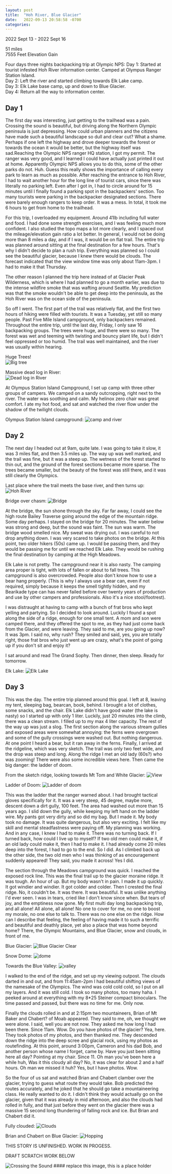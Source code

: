 ```yaml
---
layout: post
title:  "Hoh River, Blue Glacier"
date:   2022-09-13 20:58:58 -0700
categories: 
---
```

2022 Sept 13 - 2022 Sept 16

51 miles  
7555 Feet Elevation Gain

Four days three nights backpacking trip at Olympic NPS: 
Day 1: Started at tourist infested Hoh River information center. Camped at Olympus Ranger Station Island.  
Day 2: Left the river and started climbing towards Elk Lake camp.  
Day 3: Elk Lake base camp, up and down to Blue Glacier.  
Day 4: Return all the way to information center. 

## Day 1  
The first day was interesting, just getting to the trailhead was a pain. Crossing the sound is beautiful, but driving along the Northern Olympic peninsula is just depressing. How could urban planners and the citizens have made such a beautiful landscape so dull and clear cut? What a shame. Perhaps if one left the highway and drove deeper towards the forest or towards the ocean it would be better, but the highway itself was sad.Reaching the Olympic NPS ranger HQ station, I got my permit. The ranger was very good, and I learned I could have actually just printed it out at home. Apparently Olympic NPS allows you to do this, some of the other parks do not. Huh. Guess this really shows the importance of calling every park to learn as much as possible. After reaching the entrance to Hoh River, I had to wait another hour for the long line of tourist cars, since there was literally no parking left. Even after I got in, I had to circle around for 15 minutes until I finally found a parking spot in the backpackers' section. Too many tourists were parking in the backpacker designated sections. There were barely enough rangers to keep order. It was a mess. In total, it took me 6 hours to get from home to the trailhead. 

For this trip, I overloaded my equipment. Around 41lb including full water and food. I had done some strength exercises, and I was feeling much more confident. I also studied the topo maps a lot more clearly, and I spaced out the mileage/elevation gain ratio a lot better. In general, I would not be doing more than 8 miles a day, and if I was, it would be on flat trail. The entire trip was planned around sitting at the final destination for a few hours. That's why I didn't decide to plan a rush trip. Everything was planned so I could see the beautiful glacier, because I knew there would be clouds. The forecast indicated that the view window time was only about 11am-3pm. I had to make it that Thursday. 

The other reason I planned the trip here instead of at Glacier Peak Wilderness, which is where I had planned to go a month earlier, was due to the intense wildfire smoke that was wafting around Seattle. My prediction was that the smoke wouldn't be able to get deep into the peninsula, as the Hoh River was on the ocean side of the peninsula. 

So off I went. The first part of the trail was relatively flat, and the first two hours of hiking were filled with tourists. It was a Tuesday, yet still so many people. Past Five Mile Island campground, only backpackers remained. Throughout the entire trip, until the last day, Friday, I only saw 16 backpacking groups. The trees were huge, and there were so many. The forest was wet and teeming with twisting and bouncy plant life, but I didn't feel oppressed or too humid. The trail was well maintained, and the river was usually within hearing. 

Huge Trees!  
![Big tree](/assets/hoh3.jpeg)

Massive dead log in River:  
![Dead log in River](/assets/hoh4.jpeg)

At Olympus Station Island Campground, I set up camp with three other groups of campers. We camped on a sandy outcropping, right next to the river. The water was soothing and calm. My helinox zero chair was great comfort. I ate my hot food, and sat and watched the river flow under the shadow of the twilight clouds. 

Olympus Station Island campground:
![camp and river](/assets/hoh17.jpeg)

## Day 2
The next day I headed out at 9am, quite late. I was going to take it slow, it was 3 miles flat, and then 3.5 miles up. The way up was well marked, and the trail was fine, but it was a steep up. The wetness of the forest started to thin out, and the ground of the forest sections became more sparse. The trees became smaller, but the beauty of the forest was still there, and it was still clearly the Olympics. 

Last place where the trail meets the base river, and then turns up: 
![Hoh River](/assets/hoh5.jpeg)

Bridge over chasm:
![Bridge](/assets/hoh7.jpeg)

At the bridge, the sun shone through the sky. Far far away, I could see the high route Bailey Traverse going around the edge of the mountain ridge. Some day perhaps. I stayed on the bridge for 20 minutes. The water below was strong and deep, but the sound was faint. The sun was warm. The bridge wood smelled nice. My sweat was drying out. I was careful to not drop anything down. I was very scared to take photos on the bridge. At this point, two older hikers (50s) came up. I would be passing them, and they would be passing me for until we reached Elk Lake. They would be rushing the final destination by camping at the High Meadows. 

Elk Lake is not pretty. The campground near it is also nasty. The camping area proper is tight, with lots of fallen or about to fall trees. This campground is also overcrowded. People also don't know how to use a bear hang properly. (This is why I always use a bear can, even if not required, simply because it keeps the smell tightly hidden, and my Bearikade type can has never failed before over twenty years of production and use by other campers and professionals. Also it's a nice stool/footrest).

I was distraught at having to camp with a bunch of frat bros who kept yelling and partying. So I decided to look around. Luckily I found a spot along the side of a ridge, enough for one small tent. A mom and son were camped there, and they offered the spot to me, as they had just come back from the Glacier, and were leaving. They said to me, are you going up now? It was 3pm. I said no, why rush? They smiled and said, yes, you are totally right, those frat bros who just went up are crazy, what's the point of going up if you don't sit and enjoy it? 

I sat around and read The Grand Sophy. Then dinner, then sleep. Ready for tomorrow. 

Elk Lake:
![Elk Lake](/assets/hoh8.jpeg)

## Day 3
This was the day. The entire trip planned around this goal. I left at 8, leaving my tent, sleeping bag, bearcan, book, behind. I brought a lot of clothes, some snacks, and the chair. Elk Lake didn't have good water (the lake is nasty) so I started up with only 1 liter. Luckily, just 20 minutes into the climb, there was a clean stream. I filled up to my max 4 liter capacity. The rest of the way up was just a slog. The first section along the various stream gullies and exposed areas were somewhat annoying: the ferns were overgrown and some of the gully crossings were washed out. But nothing dangerous. At one point I heard a bear, but it ran away in the ferns. Finally, I arrived at the ridgeline, which was very sketch. The trail was only two feet wide, and the drop was steep and long. Along the ridge I met an old lady (60s?) who was zooming! There were also some incredible views here. Then came the big danger: the ladder of doom. 

From the sketch ridge, looking towards Mt Tom and White Glacier:
![View](/assets/hoh9.jpeg)

Ladder of Doom:
![Ladder of doom](/assets/hoh10.jpeg)

This was the ladder that the ranger warned about. I had brought tactical gloves specifically for it. It was a very steep, 45 degree, maybe more, descent down a dirt gully, 100 feet. The area had washed out more than 15 years ago. I slid down the gully, while keeping my left hand on the ladder wire. My pants got very dirty and so did my bag. But I made it. My body took no damage. It was quite dangerous, but also very exciting. I felt like my skill and mental steadfastness were paying off. My planning was working. And in any case, I knew I had to make it. There was no turning back. If I turned back, how could I live up to myself? If two old men could make it, if an old lady could make it, then I had to make it. I had already come 20 miles deep into the forest, I had to go to the end. So I did. As I climbed back up the other side, the two old men who I was thinking of as encouragement suddenly appeared! They said, you made it across! Yes I did. 

The section through the Meadows campground was quick. I reached the exposed rock line. This was the final trail up to the glacier moraine ridge. It was tough. An hour of up. But my body wasn't in pain. I made it up quickly. It got windier and windier. It got colder and colder. Then I crested the final ridge. No, it couldn't be. It was there. It was beautiful. It was unlike anything I'd ever seen. I was in tears, cried like I don't know since when. But tears of joy, and the emptiness now gone. My first multi day long backpacking trip, and all alone! All alone, all alone! No one to cover for me, no one to boost my morale, no one else to talk to. There was no one else on the ridge. How can I describe that feeling, the feeling of having made it to such a terrific and beautiful and deathly place, yet also a place that was home beyond home? There, the Olympic Mountains, and Blue Glacier, snow and clouds, in front of me. 

Blue Glacier:
![Blue Glacier Clear](/assets/hoh13.jpeg)

Snow Dome:
![dome](/assets/hoh19.jpeg)

Towards the Blue Valley: 
![valley](/assets/hoh18.jpeg)

I walked to the end of the ridge, and set up my viewing outpost. The clouds darted in and out, and from 11:45am-2pm I had beautiful shifting views of the namesake of the Olympics. The wind was cold cold cold, so I put on all my layers. And it was still cold. I took so many photos, too many haha. I peeked around at everything with my 8*25 Steiner compact binoculars. The time passed and passed, but there was no time for me. Only now. 

Finally the clouds rolled in and at 2:15pm two mountaineers, Brian of Mt Baker and Chabert? of Moab appeared. They said to me, oh, we thought we were alone. I said, well you are not now. They asked me how long I had been there. Since 11am. Wow. Do you have photos of the glacier? Yea, here. They took photos of my photos, and then thanked me. They descended down the ridge into the deep scree and glacial rock, using my photos as routefinding. At this point, around 3:00pm, Cameron and his dad Bob, and another person whose name I forget, came by. Have you just been sitting here all day? Pointing at my chair. Since 11. Oh man you've been here a while huh, Was it this cloudy all day? No, it was clear for about 2 and a half hours. Oh man we missed it huh? Yes, but I have photos. Wow. 

So the four of us sat and watched Brian and Chabert clamber over the glacier, trying to guess what route they would take. Bob predicted the routes accurately, and he joked that he should go take a mountaineering class. He really wanted to do it. I didn't think they would actually go on the glacier, given that it was already in mid afternoon, and also the clouds had rolled in fully, and that just before they went on the glacier there was a massive 15 second long thundering of falling rock and ice. But Brian and Chabert did it. 

Fully clouded:
![Clouds](/assets/hoh15.jpeg)

Brian and Chabert on Blue Glacier:
![Hopping](/assets/hoh16.jpeg)








THIS STORY IS UNFINISHED. WORK IN PROGESS. 

DRAFT SCRATCH WORK BELOW





![Crossing the Sound](/assets/hoh2.jpeg)  #### replace this image, this is a place holder